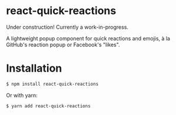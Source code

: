 # react-quick-reactions

Under construction! Currently a work-in-progress.

A lightweight popup component for quick reactions and emojis, à la GitHub's reaction popup or Facebook's "likes".

# Installation

```sh
$ npm install react-quick-reactions
```

Or with yarn:

```sh
$ yarn add react-quick-reactions
```
